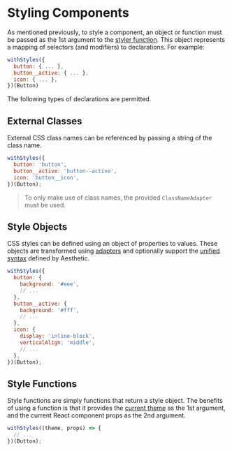 # Styling Components

As mentioned previously, to style a component, an object or function must be passed as the 1st
argument to the [styler function](./setup.md). This object represents a mapping of selectors (and
modifiers) to declarations. For example:

```javascript
withStyles({
  button: { ... },
  button__active: { ... },
  icon: { ... },
})(Button)
```

The following types of declarations are permitted.

## External Classes

External CSS class names can be referenced by passing a string of the class name.

```javascript
withStyles({
  button: 'button',
  button__active: 'button--active',
  icon: 'button__icon',
})(Button);
```

> To only make use of class names, the provided `ClassNameAdapter` must be used.

## Style Objects

CSS styles can be defined using an object of properties to values. These objects are transformed
using [adapters](./adapters) and optionally support the [unified syntax](./unified) defined by
Aesthetic.

```javascript
withStyles({
  button: {
    background: '#eee',
    // ...
  },
  button__active: {
    background: '#fff',
    // ...
  },
  icon: {
    display: 'inline-block',
    verticalAlign: 'middle',
    // ...
  },
})(Button);
```

## Style Functions

Style functions are simply functions that return a style object. The benefits of using a function is
that it provides the [current theme](./theme.md#using-themes) as the 1st argument, and the current
React component props as the 2nd argument.

```javascript
withStyles((theme, props) => {
  // ...
})(Button);
```
